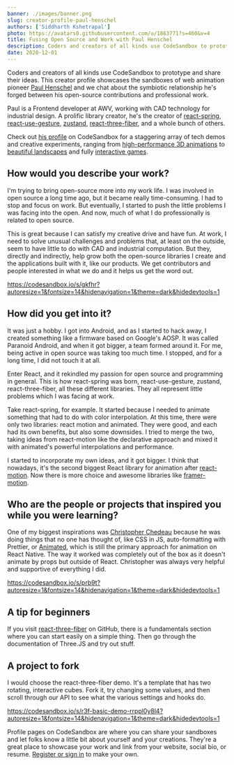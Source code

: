 ```yaml
---
banner: ./images/banner.png
slug: creator-profile-paul-henschel
authors: ['Siddharth Kshetrapal']
photo: https://avatars0.githubusercontent.com/u/1863771?s=460&v=4
title: Fusing Open Source and Work with Paul Henschel
description: Coders and creators of all kinds use CodeSandbox to prototype and share their ideas. This creator profile showcases the sandboxes of web animation pioneer Paul Henschel and we chat about the symbiotic relationship he's forged between his open-source contributions and professional work.
date: 2020-12-01
---
```


Coders and creators of all kinds use CodeSandbox to prototype and share their ideas. This creator profile showcases the sandboxes of web animation pioneer [Paul Henschel](https://codesandbox.io/u/drcmda) and we chat about the symbiotic relationship he's forged between his open-source contributions and professional work.

Paul is a Frontend developer at AWV, working with CAD technology for industrial design. A prolific library creator, he's the creator of [react-spring](https://codesandbox.io/examples/package/react-spring), [react-use-gesture](https://codesandbox.io/examples/package/react-use-gesture), [zustand](https://codesandbox.io/examples/package/zustand), [react-three-fiber](https://codesandbox.io/examples/package/react-three-fiber), and a whole bunch of others.

Check out [his profile](https://codesandbox.io/u/drcmda) on CodeSandbox for a staggering array of tech demos and creative experiments, ranging from [high-performance 3D animations](https://codesandbox.io/s/prb9t) to [beautiful landscapes](https://codesandbox.io/s/gkfhr) and fully [interactive games](https://codesandbox.io/s/i2160).

## How would you describe your work?
I'm trying to bring open-source more into my work life. I was involved in open source a long time ago, but it became really time-consuming. I had to stop and focus on work. But eventually, I started to push the little problems I was facing into the open. And now, much of what I do professionally is related to open source.

This is great because I can satisfy my creative drive and have fun. At work, I need to solve unusual challenges and problems that, at least on the outside, seem to have little to do with CAD and industrial computation. But they, directly and indirectly, help grow both the open-source libraries I create and the applications built with it, like our products. We get contributors and people interested in what we do and it helps us get the word out.

https://codesandbox.io/s/gkfhr?autoresize=1&fontsize=14&hidenavigation=1&theme=dark&hidedevtools=1

## How did you get into it?
It was just a hobby. I got into Android, and as I started to hack away, I created something like a firmware based on Google's AOSP. It was called Paranoid Android, and when it got bigger, a team formed around it. For me, being active in open source was taking too much time. I stopped, and for a long time, I did not touch it at all.

Enter React, and it rekindled my passion for open source and programming in general. This is how react-spring was born, react-use-gesture, zustand, react-three-fiber, all these different libraries. They all represent little problems which I was facing at work.

Take react-spring, for example. It started because I needed to animate something that had to do with color interpolation. At this time, there were only two libraries: react motion and animated. They were good, and each had its own benefits, but also some downsides. I tried to merge the two, taking ideas from react-motion like the declarative approach and mixed it with animated's powerful interpolations and performance.

I started to incorporate my own ideas, and it got bigger. I think that nowadays, it's the second biggest React library for animation after [react-motion](https://codesandbox.io/examples/package/react-motion). Now there is more choice and awesome libraries like [framer-motion](https://codesandbox.io/examples/package/framer-motion).

## Who are the people or projects that inspired you while you were learning?
One of my biggest inspirations was [Christopher Chedeau](https://codesandbox.io/u/vjeux) because he was doing things that no one has thought of, like CSS in JS, auto-formatting with Prettier, or [Animated](https://codesandbox.io/examples/package/animated), which is still the primary approach for animation on React Native. The way it worked was completely out of the box as it doesn't animate by props but outside of React. Christopher was always very helpful and supportive of everything I did.

https://codesandbox.io/s/prb9t?autoresize=1&fontsize=14&hidenavigation=1&theme=dark&hidedevtools=1

## A tip for beginners
If you visit [react-three-fiber](https://github.com/pmndrs/react-three-fiber) on GitHub, there is a fundamentals section where you can start easily on a simple thing. Then go through the documentation of Three.JS and try out stuff.

## A project to fork
I would choose the react-three-fiber demo. It's a template that has two rotating, interactive cubes. Fork it, try changing some values, and then scroll through our API to see what the various settings and hooks do.

https://codesandbox.io/s/r3f-basic-demo-rrppl0y8l4?autoresize=1&fontsize=14&hidenavigation=1&theme=dark&hidedevtools=1

Profile pages on CodeSandbox are where you can share your sandboxes and let folks know a little bit about yourself and your creations. They're a great place to showcase your work and link from your website, social bio, or resume. [Register or sign in](https://codesandbox.io/signin) to make your own.
